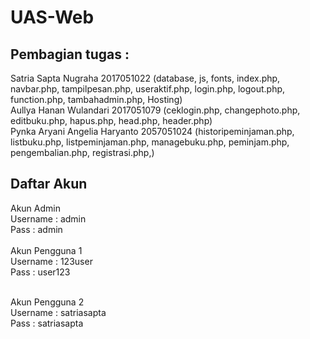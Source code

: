 # UAS-Web
## Pembagian tugas :
Satria Sapta Nugraha 2017051022 (database, js, fonts, index.php, navbar.php, tampilpesan.php, useraktif.php, login.php, logout.php, function.php, tambahadmin.php, Hosting) <br>
Aullya Hanan Wulandari 2017051079 (ceklogin.php, changephoto.php, editbuku.php, hapus.php, head.php, header.php) <br>
Pynka Aryani Angelia Haryanto 2057051024 (historipeminjaman.php, listbuku.php, listpeminjaman.php, managebuku.php, peminjam.php, pengembalian.php, registrasi.php,) <br>

## Daftar Akun 
Akun Admin <br>
Username : admin <br>
Pass : admin <br>
<br>
Akun Pengguna 1 <br>
Username : 123user <br>
Pass : user123 <br>
<br>

Akun Pengguna 2 <br>
Username : satriasapta <br>
Pass     : satriasapta <br>
